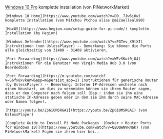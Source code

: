 

   [Windows 10 Pro](https://www.youtube.com/watch?v=QBDQeNVRNak) komplette Installation (von PiNetworkMarket)

    [Windows 10 Home](https://www.youtube.com/watch?v=D0__7Jw6i0w) komplette Installation (von Mitchou Ptchou alias @micaelleal890)

    [MacOS](https://www.hegion.com/setup-guide-for-pi-node/) komplette Installation (by Hegion)

    [Windows Defender](https://www.youtube.com/watch?v=FGTev_X9tXI) Instruktionen (von UslessPlayer) -- Bemerkung: Sie können die Ports alle gleichzeitig von 31400 - 31409 aktivieren.

    [Port Forwarding](https://www.youtube.com/watch?v=WFzSKut0jO4) Instruktionen für die Benutzer von Virgin Media Hub 3.0 (von Beardedbob)

    [Port Forwarding](https://m.youtube.com/watch?v=S6fx8xvkenw&app=m&persist_app=1) Instruktionen für generische Router (by UslessPlayer) -- Bemerkung: Interne IP-Adressen wechseln nach einen Neustart, um dies zu vermeiden können sie ihrem Router sagen, dass er den Computer nach folgen soll (Bsp.: indem sie ihm eine statische IP-Adresse geben oder in dem sie ihm durch seine MAC-Adresse oder Namen folgen).

    [https://youtu.be/Zp6iOM5RGAI](https://youtu.be/Zp6iOM5RGAI) (von UslessPlayer)

    [Complete Guide to Install Pi Node Packages  (Docker + Router Ports for Windows 10)](https://www.youtube.com/watch?v=QBDQeNVRNak) (von PiNetworkMarket) Fügen sie ihren hier bei..

